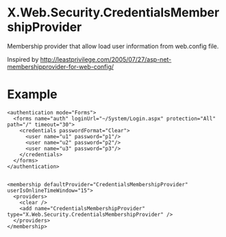 X.Web.Security.CredentialsMembershipProvider
============================================

Membership provider that allow load user information from web.config file.

Inspired by http://leastprivilege.com/2005/07/27/asp-net-membershipprovider-for-web-config/

Example
=======

    <authentication mode="Forms">
      <forms name="auth" loginUrl="~/System/Login.aspx" protection="All" path="/" timeout="30">
        <credentials passwordFormat="Clear">
          <user name="u1" password="p1"/>
          <user name="u2" password="p2"/>
          <user name="u3" password="p3"/>
        </credentials>
      </forms>
    </authentication>


    <membership defaultProvider="CredentialsMembershipProvider" userIsOnlineTimeWindow="15">
      <providers>
        <clear />
        <add name="CredentialsMembershipProvider" type="X.Web.Security.CredentialsMembershipProvider" />
      </providers>
    </membership>
